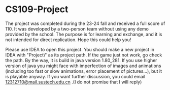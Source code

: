 # CS109-Project
The project was completed during the 23-24 fall and received a full score of 110. It was developed by a two-person team without using any demo provided by the school. The purpose is for learning and exchange, and it is not intended for direct replication. Hope this could help you!

Please use IDEA to open this project. You should make a new project in IDEA with "Project\\" as its project path. If the game just not work, go check the path. By the way, it is build in java version 1.80_281. If you use higher version of java you might face with imperfection of images and animations (including too fast or slow animations, error placement of pictures...), but it is playable anyway. If you want further discussion, you could email 12312710@mail.sustech.edu.cn .(I do not promise that I will reply)
